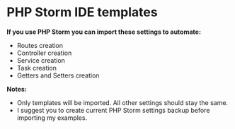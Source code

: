 # PHP Storm IDE templates

**If you use PHP Storm you can import these settings to automate:**
- Routes creation
- Controller creation
- Service creation
- Task creation
- Getters and Setters creation

**Notes:**
- Only templates will be imported. All other settings should stay the same.
- I suggest you to create current PHP Storm settings backup before importing my examples.